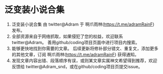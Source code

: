 # 泛变装小说合集

1. 泛变装小说合集 由 twitter@Adram 于 啊爪雨林(https://t.me/adramRainF) 发布。 
2. 全部资源来自于网络抓取，如果侵犯了您的权益，欢迎联系 twitter@Adram。 善用github/coding项目页面中进行项目内搜索。
3. 能够更快地找到你需要的文章。 后续更新将修补部分错文、重复文，添加更多的其他文章，订阅 啊爪雨林(https://t.me/adramRainF) 获得通知。 
4. 发现文章内容出错、段落顺序有误，或则某文章实属神文希望得到推荐，欢迎反馈给 twitter@Adram_snd，或在github/coding项目页提交issue。
